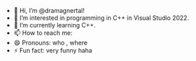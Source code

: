 - 👋 Hi, I’m @dramagnertal!
- 👀 I’m interested in programming in C++ in Visual Studio 2022.
- 🌱 I’m currently learning C++.
- 📫 How to reach me: 
- 😄 Pronouns: who , where
- ⚡ Fun fact: very funny haha

<!---
dramagnertal/dramagnertal is a ✨ special ✨ repository because its `README.md` (this file) appears on your GitHub profile.
You can click the Preview link to take a look at your changes.
--->
